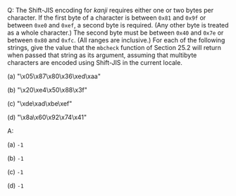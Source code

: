 Q: The Shift-JIS encoding for <em>kanji</em> requires either one or two bytes
per character. If the first byte of a character is between `0x81` and `0x9f` or
between `0xe0` and `0xef`, a second byte is required. (Any other byte is treated
as a whole character.) The second byte must be between `0x40` and `0x7e` or
between `0x80` and `0xfc`. (All ranges are inclusive.) For each of the following
strings, give the value that the `mbcheck` function of Section 25.2 will return
when passed that string as its argument, assuming that multibyte characters are
encoded using Shift-JIS in the current locale.

(a) "\x05\x87\x80\x36\xed\xaa"

(b) "\x20\xe4\x50\x88\x3f"

(c) "\xde\xad\xbe\xef"

(d) "\x8a\x60\x92\x74\x41"

A:

(a) `-1`

(b) `-1`

(c) `-1`

(d) `-1`
